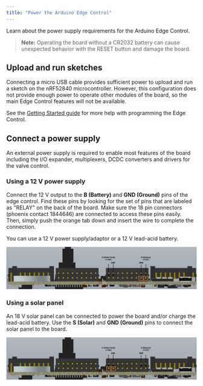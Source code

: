 ```yaml
---
title: "Power the Arduino Edge Control"
---
```


Learn about the power supply requirements for the Arduino Edge Control.

> **Note:** Operating the board without a CR2032 battery can cause unexpected behavior with the RESET button and damage the board.

## Upload and run sketches

Connecting a micro USB cable provides sufficient power to upload and run a sketch on the nRF52840 microcontroller. However, this configuration does not provide enough power to operate other modules of the board, so the main Edge Control features will not be available.

See the [Getting Started guide](https://docs.arduino.cc/tutorials/edge-control/getting-started-edge-control) for more help with programming the Edge Control.

## Connect a power supply

An external power supply is required to enable most features of the board including the I/O expander, multiplexers, DCDC converters and drivers for the valve control.

### Using a 12 V power supply

Connect the 12 V output to the **B (Battery)** and **GND (Ground)** pins of the edge control. Find these pins by looking for the set of pins that are labeled as "RELAY" on the back of the board. Make sure the 18 pin connectors (phoenix contact 1844646) are connected to access these pins easily. Then, simply push the orange tab down and insert the wire to complete the connection.

You can use a 12 V power supply/adaptor or a 12 V lead-acid battery.

![](img/how_to_power_edge1.png)

### Using a solar panel

An 18 V solar panel can be connected to power the board and/or charge the lead-acid battery. Use the **S (Solar)** and **GND (Ground)** pins to connect the solar panel to the board.

![](img/how_to_power_edge2.png)
